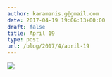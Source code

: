 ```yaml
---
author: karamanis.g@gmail.com
date: 2017-04-19 19:06:13+00:00
draft: false
title: April 19
type: post
url: /blog/2017/4/april-19
---
```


![](/images/2017-04-19-20174april-19/image-asset.jpeg)

